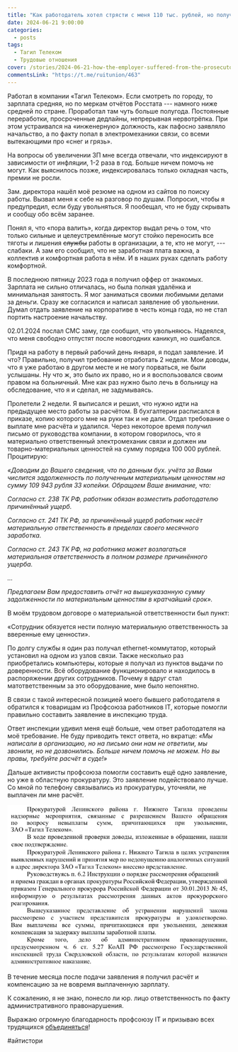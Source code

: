 ```yaml
---
title: "Как работодатель хотел стрясти с меня 110 тыс. рублей, но получил по шапке от прокуратуры"
date: 2024-06-21 9:00:00
categories:
  - posts
tags:
  - Тагил Телеком
  - Трудовые отношения
cover: /stories/2024-06-21-how-the-employer-suffered-from-the-prosecutors-office/cover.jpg
commentsLink: "https://t.me/ruitunion/463"
---
```


Работал в компании «Тагил Телеком». Если смотреть по городу, то зарплата
средняя, но по меркам отчётов Росстата --- намного ниже средней по стране.
Проработал там чуть больше полугода. Постоянные переработки, просроченные
дедлайны, непрерывная нервотрёпка. При этом устраивался на «инженерную»
должность, как пафосно заявляло начальство, а по факту попал в электромеханики
связи, со всеми вытекающими про «снег и грязь».

На вопросы об увеличении ЗП мне всегда отвечали, что индексируют в зависимости
от инфляции, 1-2 раза в год. Больше ничем помочь не могут. Как выяснилось позже,
индексировалась только окладная часть, премии не росли.

Зам. директора нашёл моё резюме на одном из сайтов по поиску работы. Вызвал меня
к себе на разговор по душам. Попросил, чтобы я предупредил, если буду
увольняться. Я пообещал, что не буду скрывать и сообщу обо всём заранее.

Понял я, что «пора валить», когда директор выдал речь о том, что только сильные
и целеустремлённые могут стойко переносить все тяготы и лишения ~~службы~~
работы в организации, а те, кто не могут, --- слабаки. А зам его сообщил, что не
заработная плата важна, а коллектив и комфортная работа в нём. И в наших руках
сделать работу комфортной.

В последнюю пятницу 2023 года я получил оффер от знакомых. Зарплата не сильно
отличалась, но была полная удалёнка и минимальная занятость. Я мог заниматься
своими любимыми делами за деньги. Сразу же согласился и написал заявление об
увольнении. Думал отдать заявление на корпоративе в честь конца года, но не стал
портить настроение начальству.

02.01.2024 послал СМС заму, где сообщил, что увольняюсь. Надеялся, что меня
свободно отпустят после новогодних каникул, но ошибался.

Придя на работу в первый рабочий день января, я подал заявление. И что?
Правильно, получил требование отработать 2 недели. Мои доводы, что я уже работаю
в другом месте и не могу порваться, не были услышаны. Ну что ж, это было их
право, но и я воспользовался своим правом на больничный. Мне как раз нужно было
лечь в больницу на обследование, что я и сделал, не задумываясь.

Пролетели 2 недели. Я выписался и решил, что нужно идти на предыдущее место
работы за расчётом. В бухгалтерии расписался в приказе, копию которого мне на
руки так и не дали. Отдал требование о выплате мне расчёта и удалился. Через
некоторое время получил письмо от руководства компании, в котором говорилось,
что я материально ответственный электромеханик связи и должен им
товарно-материальных ценностей на сумму порядка 100 000 рублей. Процитирую:

_«Доводим до Вашего сведения, что по данным бух. учёта за Вами числится
задолженность по полученным материальным ценностям на сумму 109 943 рубля 33
копейки. Обращаем Ваше внимание, что:_

_Согласно ст. 238 ТК РФ, работник обязан возместить работодателю причинённый
ущерб._

_Согласно ст. 241 ТК РФ, за причинённый ущерб работник несёт материальную
ответственность в пределах своего месячного заработка._

_Согласно ст. 243 ТК РФ, на работника может возлагаться материальная
ответственность в полном размере причинённого ущерба._

_\..._

_Предлагаем Вам предоставить отчёт на вышеуказанную сумму задолженности по
материальным ценностям в кратчайший срок»._

В моём трудовом договоре о материальной ответственности был пункт:

«Сотрудник обязуется нести полную материальную ответственность за вверенные ему
ценности».

По долгу службы я один раз получал ethernet-коммутатор, который установил на
одном из узлов связи. Также несколько раз приобретались компьютеры, которые я
получал из пунктов выдачи по доверенности. Всё оборудование функционировало и
находилось в распоряжении других сотрудников. Почему я вдруг стал
матответственным за это оборудование, мне было непонятно.

В связи с такой интересной позицией моего бывшего работодателя я обратился к
товарищам из Профсоюза работников IT, которые помогли правильно составить
заявление в инспекцию труда.

Ответ инспекции удивил меня ещё больше, чем ответ работодателя на моё
требование. Не буду приводить текст ответа, но вкратце: _«Мы написали в
организацию, но на письмо они нам не ответили, мы звонили, но не дозвонились.
Больше ничем помочь не можем. Но вы правы, требуйте расчёт в суде!»_

Дальше активисты профсоюза помогли составить ещё одно заявление, но уже в
областную прокуратуру. Это заявление подействовало лучше. Со мной по телефону
связывались из прокуратуры, уточняли, не выплачен ли мне расчёт.

![](./image1.png)

В течение месяца после подачи заявления я получил расчёт и компенсацию за не
вовремя выплаченную зарплату.

К сожалению, я не знаю, понесло ли юр. лицо ответственность по факту
административного правонарушения.

Выражаю огромную благодарность профсоюзу IT и призываю всех трудящихся
[объединяться](https://ruitunion.org/materials)!

\#айтистори
